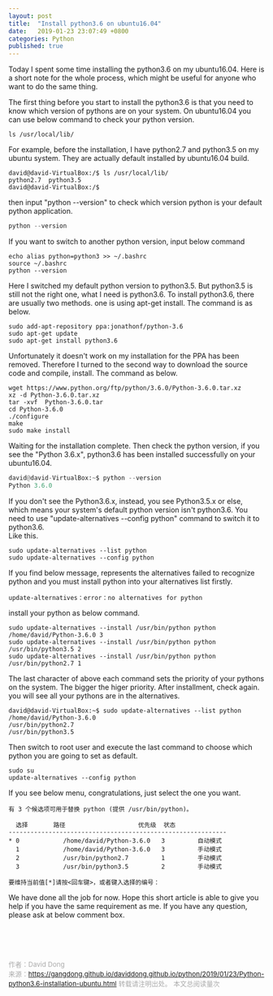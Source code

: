 ```yaml
---
layout: post
title:  "Install python3.6 on ubuntu16.04"
date:   2019-01-23 23:07:49 +0800
categories: Python
published: true
---
```

Today I spent some time installing the python3.6 on my ubuntu16.04.
Here is a short note for the whole process, which might be useful for anyone who want to do the same thing.

The first thing before you start to install the python3.6 is that you need to know which version of pythons are on your system. On ubuntu16.04 you can use below command to check your python version.
```shell
ls /usr/local/lib/
```
For example, before the installation, I have python2.7 and python3.5 on my ubuntu system. They are actually default installed by ubuntu16.04 build.
```shell
david@david-VirtualBox:/$ ls /usr/local/lib/
python2.7  python3.5  
david@david-VirtualBox:/$ 
```
then input "python --version" to check which version python is your default python application. 
```python
python --version
```
If you want to switch to another python version, input below command
```shell
echo alias python=python3 >> ~/.bashrc
source ~/.bashrc
python --version
```
Here I switched my default python version to python3.5.
But python3.5 is still not the right one, what I need is python3.6. To install python3.6, there are usually two methods. one is using apt-get install. The command is as below.
```shell
sudo add-apt-repository ppa:jonathonf/python-3.6
sudo apt-get update
sudo apt-get install python3.6
```
Unfortunately it doesn't work on my installation for the PPA has been removed. Therefore I turned to the second way to download the source code and compile, install.
The command as below.
```shell
wget https://www.python.org/ftp/python/3.6.0/Python-3.6.0.tar.xz
xz -d Python-3.6.0.tar.xz
tar -xvf  Python-3.6.0.tar
cd Python-3.6.0
./configure
make
sudo make install
```
Waiting for the installation complete. Then check the python version, if you see the "Python 3.6.x", python3.6 has been installed successfully on your ubuntu16.04.
```python
david@david-VirtualBox:~$ python --version
Python 3.6.0
```
If you don't see the Python3.6.x, instead, you see Python3.5.x or else, which means your system's default python version isn't python3.6. You need to use "update-alternatives --config python" command to switch it to python3.6.<br> 
Like this.
```shell
sudo update-alternatives --list python
sudo update-alternatives --config python
```
If you find below message, represents the alternatives failed to recognize python and you must install python into your alternatives list firstly.
```shell
update-alternatives：error：no alternatives for python
```
install your python as below command.
```shell
sudo update-alternatives --install /usr/bin/python python /home/david/Python-3.6.0 3
sudo update-alternatives --install /usr/bin/python python /usr/bin/python3.5 2
sudo update-alternatives --install /usr/bin/python python /usr/bin/python2.7 1 
```
The last character of above each command sets the priority of your pythons on the system. The bigger the higer priority. 
After installment, check again. you will see all your pythons are in the alternatives.
```shell
david@david-VirtualBox:~$ sudo update-alternatives --list python
/home/david/Python-3.6.0
/usr/bin/python2.7
/usr/bin/python3.5
```
Then switch to root user and execute the last command to choose which python you are going to set as default.
```shell
sudo su
update-alternatives --config python
```
If you see below menu, congratulations, just select the one you want.
```
有 3 个候选项可用于替换 python (提供 /usr/bin/python)。

  选择       路径                    优先级  状态
------------------------------------------------------------
* 0            /home/david/Python-3.6.0   3         自动模式
  1            /home/david/Python-3.6.0   3         手动模式
  2            /usr/bin/python2.7         1         手动模式
  3            /usr/bin/python3.5         2         手动模式

要维持当前值[*]请按<回车键>，或者键入选择的编号：
```
We have done all the job for now. Hope this short article is able to give you help if you have the same requirement as me. 
If you have any question, please ask at below comment box.
<br>
<!-- Gitalk 评论 start  -->
<!-- Link Gitalk 的支持文件  -->
<link rel="stylesheet" href="https://unpkg.com/gitalk/dist/gitalk.css">
<script src="https://unpkg.com/gitalk/dist/gitalk.min.js"></script>
<div id="gitalk-container"></div>
<script type="text/javascript">
   var gitalk = new Gitalk({

   // gitalk的主要参数
   clientID: '5e24fc307693a6df3bc5',
   clientSecret: '28c9c17e1174c705c42e9bdc92f87cadcc4ec8b8',
   repo: 'daviddong.github.io',
   owner: 'gangdong',
   admin: ['gangdong'],
   id: 'python/2019/01/23/Python-python3.6-installation-ubuntu.html',
   title: 'comments'
    });
   gitalk.render('gitalk-container');
</script>
<!-- Gitalk end -->

<br><br><br>

<font size="2" color="#aaa">作者：David Dong<br></font>
<font size="2" color="#aaa">来源：https://gangdong.github.io/daviddong.github.io/python/2019/01/23/Python-python3.6-installation-ubuntu.html</font>
<font size="2" color="#aaa">转载请注明出处。</font>
<span id="busuanzi_container_page_pv" ></span><font size="2" color="#aaa">
本文总阅读量</font><font size="2" color="#aaa"><span id="busuanzi_value_page_pv"></font></span><font size="2" color="#aaa">次</font>